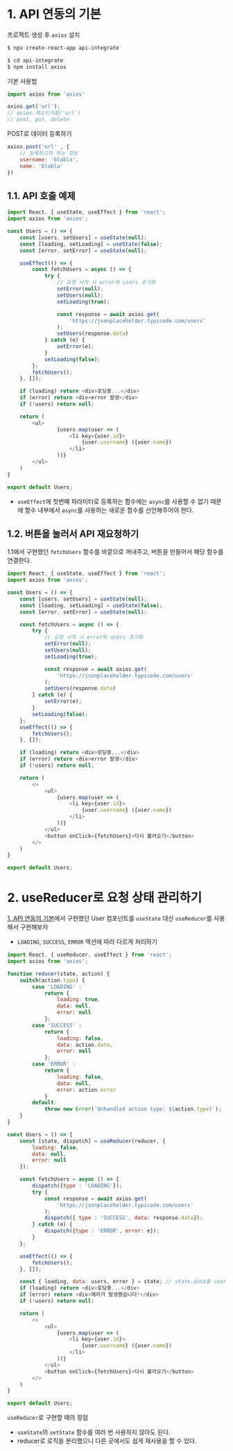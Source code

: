 # 1. API 연동의 기본
프로젝트 생성 후 `axios` 설치
```zsh
$ npx create-react-app api-integrate

$ cd api-integrate
$ npm install axios
```
기본 사용법
```js
import axios from 'axios'

axios.get('url');
// axios.메소드이름('url')
// post, put, delete
```
POST로 데이터 등록하기
```js
axios.post('url' , {
	// 등록하고자 하는 정보
	username: 'blabla',
	name: 'blabla'
})
```
## 1.1. API 호출 예제
```js
import React, { useState, useEffect } from 'react';
import axios from 'axios';

const Users = () => {
	const [users, setUsers] = useState(null);
	const [loading, setLoading] = useState(false);
	const [error, setError] = useState(null);

	useEffect(() => {
		const fetchUsers = async () => {
			try {
				// 요청 시작 시 error와 users 초기화
				setError(null);
				setUsers(null);
				setLoading(true);

				const response = await axios.get(
					'https://jsonplaceholder.typicode.com/users'
				);
				setUsers(response.data)
			} catch (e) {
				setError(e);
			}
			setLoading(false);
		};
		fetchUsers();
	}, []);

	if (loading) return <div>로딩중...</div>
	if (error) return <div>error 발생</div>
	if (!users) return null;

	return (
		<ul>
				{users.map(user => (
					<li key={user.id}>
						{user.username} ({user.name})
					</li>
				))}
		</ul>
	)
}

export default Users;
```
- `useEffect`에 첫번째 파라미터로 등록하는 함수에는 `async`를 사용할 수 없기 때문에 함수 내부에서 `async`를 사용하는 새로운 함수를 선언해주어야 한다.
## 1.2. 버튼을 눌러서 API 재요청하기
1.1에서 구현했던 `fetchUsers` 함수를 바깥으로 꺼내주고, 버튼을 만들어서 해당 함수를 연결한다.
```js
import React, { useState, useEffect } from 'react';
import axios from 'axios';

const Users = () => {
	const [users, setUsers] = useState(null);
	const [loading, setLoading] = useState(false);
	const [error, setError] = useState(null);

	const fetchUsers = async () => {
		try {
			// 요청 시작 시 error와 users 초기화
			setError(null);
			setUsers(null);
			setLoading(true);

			const response = await axios.get(
				'https://jsonplaceholder.typicode.com/users'
			);
			setUsers(response.data)
		} catch (e) {
			setError(e);
		}
		setLoading(false);
	};
	useEffect(() => {
		fetchUsers();
	}, []);

	if (loading) return <div>로딩중...</div>
	if (error) return <div>error 발생</div>
	if (!users) return null;

	return (
		<>
			<ul>
				{users.map(user => (
					<li key={user.id}>
						{user.username} ({user.name})
					</li>
				))}
			</ul>
			<button onClick={fetchUsers}>다시 불러오기</button>
		</>
	)
}

export default Users;
```
# 2. useReducer로 요청 상태 관리하기
[1. API 연동의 기본](#1-API-연동의-기본)에서 구현했던 User 컴포넌트를 `useState` 대신 `useReducer`를 사용해서 구현해보자
- `LOADING`, `SUCCESS`, `ERROR` 액션에 따라 다르게 처리하기
```js
import React, { useReducer, useEffect } from 'react';
import axios from 'axios';

function reducer(state, action) {
	switch(action.type) {
		case 'LOADING' :
			return {
				loading: true,
				data: null,
				error: null
			};
		case 'SUCCESS' :
			return {
				loading: false,
				data: action.data,
				error: null
			};
		case 'ERROR' :
			return {
				loading: false,
				data: null,
				error: action.error
			}
		default:
			throw new Error(`Unhandled action type: ${action.type}`);
	}
}

const Users = () => {
	const [state, dispatch] = useReducer(reducer, {
		loading: false,
		data: null,
		error: null
	});

	const fetchUsers = async () => {
		dispatch({type : 'LOADING'});
		try {
			const response = await axios.get(
				'https://jsonplaceholder.typicode.com/users'
			);
			dispatch({ type : 'SUCCESS', data: response.data});
		} catch (e) {
			dispatch({type : 'ERROR', error: e});
		}
	};

	useEffect(() => {
		fetchUsers();
	}, []);

	const { loading, data: users, error } = state; // state.data를 users 키워드로 조회
	if (loading) return <div>로딩중...</div>
	if (error) return <div>에러가 발생했습니다!</div>
	if (!users) return null;

	return (
		<>
			<ul>
				{users.map(user => (
					<li key={user.id}>
						{user.username} ({user.name})
					</li>
				))}
			</ul>
			<button onClick={fetchUsers}>다시 불러오기</button>
		</>
	)
}

export default Users;
```
`useReducer`로 구현할 때의 장점
- `useState`의 `setState` 함수를 여러 번 사용하지 않아도 된다.
- reducer로 로직을 분리했으니 다른 곳에서도 쉽게 재사용을 할 수 있다.